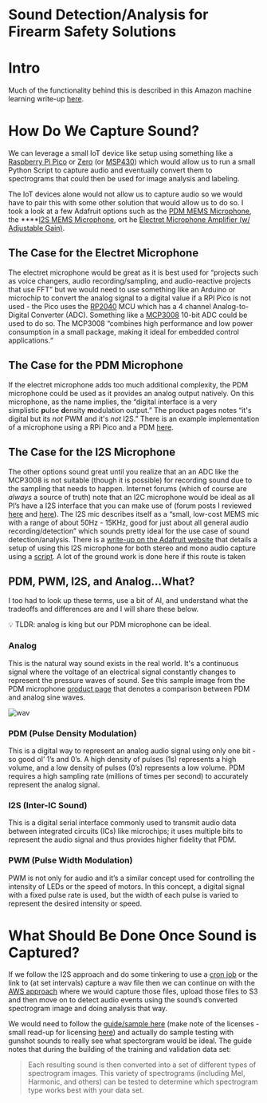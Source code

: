 # Sound Detection/Analysis for Firearm Safety Solutions

# Intro

Much of the functionality behind this is described in this Amazon machine learning write-up [here](https://aws.amazon.com/blogs/machine-learning/detect-audio-events-with-amazon-rekognition/). 

# How Do We Capture Sound?

We can leverage a small IoT device like setup using something like a [Raspberry Pi Pico](https://www.raspberrypi.com/products/raspberry-pi-pico/) or [Zero](https://www.raspberrypi.com/products/raspberry-pi-zero/) (or [MSP430](https://www.ti.com/microcontrollers-mcus-processors/msp430-microcontrollers/overview.html)) which would allow us to run a small Python Script to capture audio and eventually convert them to spectrograms that could then be used for image analysis and labeling. 

The IoT devices alone would not allow us to capture audio so we would have to pair this with some other solution that would allow us to do so. I took a look at a few Adafruit options such as the [PDM MEMS Microphone](https://www.adafruit.com/product/3492), the ****[I2S MEMS Microphone](https://www.adafruit.com/product/3421), ort he [Electret Microphone Amplifier (w/ Adjustable Gain)](https://www.adafruit.com/product/1063?gad_source=1&gclid=CjwKCAjwkuqvBhAQEiwA65XxQHe3jAjqpU0v_XDNDbXJCrdvrsYmrcYeFRL4VcEjmexbikw-BFcHUhoCxhkQAvD_BwE).

## The Case for the Electret Microphone

The electret microphone would be great as it is best used for “projects such as voice changers, audio recording/sampling, and audio-reactive projects that use FFT” but we would need to use something like an Arduino or microchip to convert the analog signal to a digital value if a RPI Pico is not used - the Pico uses the [RP2040](https://datasheets.raspberrypi.com/rp2040/rp2040-datasheet.pdf) MCU which has a 4 channel Analog-to-Digital Converter (ADC). Something like a [MCP3008](https://www.microchip.com/en-us/product/mcp3008) 10-bit ADC could be used to do so. The MCP3008 “combines high performance and low power consumption in a small package, making it ideal for embedded control applications.“ 

## The Case for the PDM Microphone

If the electret microphone adds too much additional complexity, the PDM microphone could be used as it provides an analog output natively. On this microphone, as the name implies, the “digital interface is a very simplistic **p**ulse **d**ensity **m**odulation output.” The product pages notes “it's digital but its *not* PWM and it's *not* I2S.” There is an example implementation of a microphone using a RPi Pico and a PDM [here](https://www.hackster.io/sandeep-mistry/create-a-usb-microphone-with-the-raspberry-pi-pico-cc9bd5). 

## The Case for the I2S Microphone

The other options sound great until you realize that an an ADC like the MCP3008 is not suitable (though it is possible) for recording sound due to the sampling that needs to happen. Internet forums (which of course are *always* a source of truth) note that an I2C microphone would be ideal as all PI’s have a I2S interface that you can make use of (forum posts I reviewed [here](https://forums.raspberrypi.com/viewtopic.php?t=353806) and [here](https://forums.raspberrypi.com/viewtopic.php?p=1185062&hilit=record+audio+from+analog+microphone#p1185062)). The I2S mic describes itself as a “small, low-cost MEMS mic with a range of about 50Hz - 15KHz, good for just about all general audio recording/detection” which sounds pretty ideal for the use case of sound detection/analysis. There is a [write-up on the Adafruit website](https://learn.adafruit.com/adafruit-i2s-mems-microphone-breakout/raspberry-pi-wiring-test) that details a setup of using this I2S microphone for both stereo and mono audio capture using a [script](https://raw.githubusercontent.com/adafruit/Raspberry-Pi-Installer-Scripts/master/i2smic.py). A lot of the ground work is done here if this route is taken

## PDM, PWM, I2S, and Analog…What?

I too had to look up these terms, use a bit of AI, and understand what the tradeoffs and differences are and I will share these below. 

<aside>
💡 TLDR: analog is king but our PDM microphone can be ideal.

</aside>

### Analog

This is the natural way sound exists in the real world. It's a continuous signal where the voltage of an electrical signal constantly changes to represent the pressure waves of sound. See this sample image from the PDM microphone [product page](https://learn.adafruit.com/adafruit-pdm-microphone-breakout/) that denotes a comparison between PDM and analog sine waves.

![wav](https://upload.wikimedia.org/wikipedia/commons/thumb/e/e7/Pulse_density_modulation.svg/600px-Pulse_density_modulation.svg.png)

### PDM (Pulse Density Modulation)

This is a digital way to represent an analog audio signal using only one bit - so good ol’ 1’s and 0’s. A high density of pulses (1s) represents a high volume, and a low density of pulses (0’s) represents a low volume. PDM requires a high sampling rate (millions of times per second) to accurately represent the analog signal.

### **I2S (Inter-IC Sound)**

This is a digital serial interface commonly used to transmit audio data between integrated circuits (ICs) like microchips; it uses multiple bits to represent the audio signal and thus provides higher fidelity that PDM.

### **PWM (Pulse Width Modulation)**

PWM is not only for audio and it’s a similar concept used for controlling the intensity of LEDs or the speed of motors. In this concept, a digital signal with a fixed pulse rate is used, but the width of each pulse is varied to represent the desired intensity or speed.

# What Should Be Done Once Sound is Captured?

If we follow the I2S approach and do some tinkering to use a [cron job](https://learn.adafruit.com/adafruit-i2s-mems-microphone-breakout/raspberry-pi-wiring-test) or the link to (at set intervals) capture a wav file then we can continue on with the [AWS approach](https://aws.amazon.com/blogs/machine-learning/detect-audio-events-with-amazon-rekognition/) where we would capture those files, upload those files to S3 and then move on to detect audio events using the sound’s converted spectrogram image and doing analysis that way. 

We would need to follow the [guide/sample here](https://github.com/aws-samples/using-rekognition-to-detect-sounds?tab=readme-ov-file#building-a-training-and-validation-data-set) (make note of the licenses - small read-up for licensing [here](https://redpalm.co.uk/importance-of-software-licensing/)) and actually do sample testing with gunshot sounds to really see what spectorgram would be ideal. The guide notes that during the building of the training and validation data set:

> Each resulting sound is then converted into a set of different types of spectrogram images. This variety of spectrograms (including Mel, Harmonic, and others) can be tested to determine which spectrogram type works best with your data set.
>

